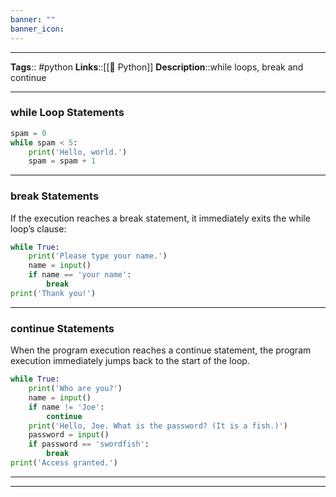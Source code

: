 ```yaml
---
banner: ""
banner_icon: 
---
```


---
**Tags**:: #python
**Links**::[[🐍 Python]]
**Description**::while loops, break and continue

---

### while Loop Statements

```python
spam = 0
while spam < 5:
    print('Hello, world.')
    spam = spam + 1
```

---

### break Statements

If the execution reaches a break statement, it immediately exits the while loop’s clause:

```python
while True:
    print('Please type your name.')
    name = input()
    if name == 'your name':
        break
print('Thank you!')
```

---

### continue Statements

When the program execution reaches a continue statement, the program execution immediately jumps back to the start of the loop.

```python
while True:
    print('Who are you?')
    name = input()
    if name != 'Joe':
        continue
    print('Hello, Joe. What is the password? (It is a fish.)')
    password = input()
    if password == 'swordfish':
        break
print('Access granted.')
```

---
---

